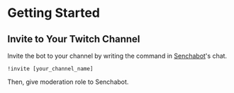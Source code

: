 # Getting Started

## Invite to Your Twitch Channel

Invite the bot to your channel by writing the command in [Senchabot](https://twitch.tv/senchabot/)'s chat.

```
!invite [your_channel_name]
```

Then, give moderation role to Senchabot.
